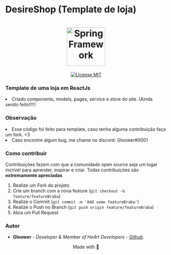 # DesireShop (Template de loja)
<h1 align="center"><img src="https://upload.wikimedia.org/wikipedia/commons/thumb/a/a7/React-icon.svg/2300px-React-icon.svg.png" alt="Spring Framework" width="120"></h1>
<p align="center">
  <a href="https://opensource.org/licenses/MIT">
    <img src="https://camo.githubusercontent.com/5fab2edf3816ef9fb3ebcaf6e613fa7b40ff7652ec69e5f6e7f695aa24bf5ce6/68747470733a2f2f696d672e736869656c64732e696f2f62616467652f4c6963656e73652d4d49542d626c75652e737667" alt="License MIT">
  </a>
</p>

### Template de uma loja em ReactJs

<li>Criado components, models, pages, service e store do site. (Ainda sendo feito!!!!)



### Observação

<li>Esse código foi feito para template, caso tenha alguma contribuição faça um fork. <3
<li>Caso encontre algum bug, me chame no discord: Gloower#0001

### Como contribuir
Contribuições fazem com que a comunidade open source seja um lugar incrível para aprender, inspirar e criar. Todas contribuições
são **extremamente apreciadas**

1. Realize um Fork do projeto
2. Crie um branch com a nova feature (`git checkout -b feature/featureBraba`)
3. Realize o Commit (`git commit -m 'Add some featureBraba'`)
4. Realize o Push no Branch (`git push origin feature/featureBraba`)
5. Abra um Pull Request
  
### Autor

- **Gloower** - _Developer & Member of He4rt Developers_ - [Github](https://github.com/Gloower)



<p align="center">Made with 💜</p>
